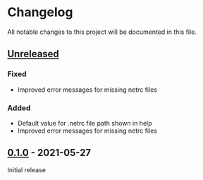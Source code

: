 # Changelog
All notable changes to this project will be documented in this file.

## [Unreleased]
### Fixed
- Improved error messages for missing netrc files

### Added
- Default value for .netrc file path shown in help
- Improved error messages for missing netrc files

## [0.1.0] - 2021-05-27
Initial release

[unreleased]: https://github.com/tillsteinbach/WeConnect-python/compare/v0.1.0...HEAD
[0.1.0]: https://github.com/tillsteinbach/WeConnect-python/releases/tag/v0.1.0
